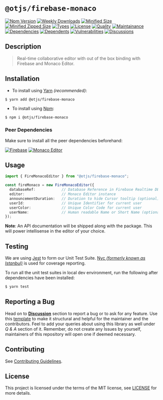 # `@otjs/firebase-monaco`

[![Npm Version](https://img.shields.io/npm/v/@otjs/firebase-monaco)](https://www.npmjs.com/package/@otjs/firebase-monaco)
[![Weekly Downloads](https://img.shields.io/npm/dw/@otjs/firebase-monaco)](https://www.npmjs.com/package/@otjs/firebase-monaco)
[![Minified Size](https://img.shields.io/bundlephobia/min/@otjs/firebase-monaco)](https://www.npmjs.com/package/@otjs/firebase-monaco)
[![Minified Zipped Size](https://img.shields.io/bundlephobia/minzip/@otjs/firebase-monaco)](https://www.npmjs.com/package/@otjs/firebase-monaco)
[![Types](https://img.shields.io/npm/types/@otjs/firebase-monaco)](https://www.npmjs.com/package/@otjs/firebase-monaco)
[![License](https://img.shields.io/npm/l/@otjs/firebase-monaco)](https://github.com/Progyan1997/Operational-Transformation/blob/main/packages/firebase-monaco/LICENSE)
[![Quality](https://img.shields.io/npms-io/quality-score/@otjs/firebase-monaco)](https://www.npmjs.com/package/@otjs/firebase-monaco)
[![Maintainance](https://img.shields.io/npms-io/maintenance-score/@otjs/firebase-monaco)](https://www.npmjs.com/package/@otjs/firebase-monaco)
[![Dependencies](https://img.shields.io/librariesio/release/npm/@otjs/firebase-monaco)](https://www.npmjs.com/package/@otjs/firebase-monaco)
[![Dependents](https://img.shields.io/librariesio/dependents/npm/@otjs/firebase-monaco)](https://www.npmjs.com/package/@otjs/firebase-monaco)
[![Vulnerabilities](https://img.shields.io/snyk/vulnerabilities/npm/@otjs/firebase-monaco)](https://github.com/Progyan1997/Operational-Transformation/blob/main/.github/SECURITY.md)
[![Discussions](https://img.shields.io/github/discussions/Progyan1997/Operational-Transformation)](https://github.com/Progyan1997/Operational-Transformation/discussions)

## Description

> Real-time collaborative editor with out of the box binding with Firebase and Monaco Editor.

## Installation

- To install using [Yarn](https://yarnpkg.com) _(recommended)_:

```sh
$ yarn add @otjs/firebase-monaco
```

- To install using [Npm](https://www.npmjs.com):

```sh
$ npm i @otjs/firebase-monaco
```

### Peer Dependencies

Make sure to install all the peer dependencies beforehand:

[![Firebase](https://img.shields.io/npm/dependency-version/@otjs/firebase-monaco/peer/firebase)](https://www.npmjs.com/package/firebase)
[![Monaco Editor](https://img.shields.io/npm/dependency-version/@otjs/firebase-monaco/peer/monaco-editor)](https://www.npmjs.com/package/monaco-editor)

## Usage

```ts
import { FireMonacoEditor } from "@otjs/firebase-monaco";

const fireMonaco = new FireMonacoEditor({
  databaseRef:            // Database Reference in Firebase Realtime DB
  editor:                 // Monaco Editor instance
  announcementDuration:   // Duration to hide Cursor tooltip (optional)
  userId:                 // Unique Identifier for current user
  userColor:              // Unique Color Code for current user
  userName:               // Human readable Name or Short Name (optional)
});
```

**Note**: An API documentation will be shipped along with the package. This will power intellisense in the editor of your choice.

## Testing

We are using [Jest](https://jestjs.io) to form our Unit Test Suite. [Nyc _(formerly known as Istanbul)_](https://istanbul.js.org/) is used for coverage reporting.

To run all the unit test suites in local dev environment, run the following after dependencies have been installed:

```sh
$ yarn test
```

## Reporting a Bug

Head on to [**Discussion**](https://github.com/Progyan1997/Operational-Transformation/discussions) section to report a bug or to ask for any feature. Use this [template](https://github.com/Progyan1997/Operational-Transformation/discussions/30) to make it structural and helpful for the maintainer and the contributors. Feel to add your queries about using this library as well under _Q & A_ section of it. Remember, do not create any Issues by yourself, maintainers of this repository will open one if deemed necessary.

## Contributing

See [Contributing Guidelines](https://github.com/Progyan1997/Operational-Transformation/blob/main/.github/CONTRIBUTING.md).

## License

This project is licensed under the terms of the MIT license, see [LICENSE](https://github.com/Progyan1997/Operational-Transformation/blob/main/packages/firebase-monaco/LICENSE) for more details.
